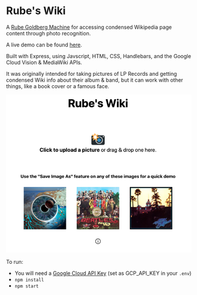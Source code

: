 # Rube's Wiki

A <a href="https://en.wikipedia.org/wiki/Rube_Goldberg_machine">Rube Goldberg Machine</a> for accessing condensed Wikipedia page content through photo recognition. 

A live demo can be found [here](https://rubeswiki.glitch.me/).

Built with Express, using Javscript, HTML, CSS, Handlebars, and the Google Cloud Vision & MediaWiki APIs.

It was originally intended for taking pictures of LP Records and getting condensed Wiki info about their album & band, but it can work with other things, like a book cover or a famous face. 

<p align="center">
  <img src="imgs/menu.png">
</p>

To run:
- You will need a [Google Cloud API Key](https://cloud.google.com/docs/authentication/api-keys) (set as GCP_API_KEY in your `.env`)
- `npm install`
- `npm start`
